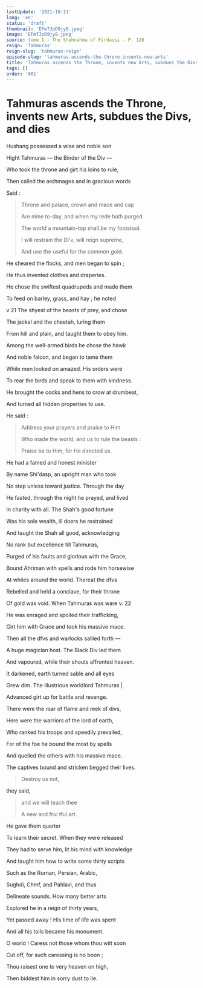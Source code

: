 ```yaml
---
lastUpdate: '2021-10-11'
lang: 'en'
status: 'draft'
thumbnail: 'EFm7JpD9jy8.jpeg'
image: 'EFm7JpD9jy8.jpeg'
source: tome I - The Shahnahma of Firdausi - P. 126
reign: 'Tahmuras'
reign-slug: 'tahmuras-reign'
episode-slug: 'tahmuras-ascends-the-throne-invents-new-arts'
title: 'Tahmuras ascends the Throne, invents new Arts, subdues the Divs, and dies'
tags: []
order: '001'
---
```


<!-- LTeX: language=en -->

# Tahmuras ascends the Throne, invents new Arts, subdues the Divs, and dies

Hushang possessed a wise and noble son

Hight Tahmuras — the Binder of the Div —

Who took the throne and girt his loins to rule,

Then called the archmages and in gracious words

Said :

> Throne and palace, crown and mace and cap
>
> Are mine to-day, and when my rede hath purged
>
> The world a mountain-top shall.be my footstool.
>
> I will restrain the Di'v, will reign supreme,
>
> And use the useful for the common gold.

He sheared the flocks, and men began to spin ;

He thus invented clothes and draperies.

He chose the swiftest quadrupeds and made them

To feed on barley, grass, and hay ; he noted

v 21 The shyest of the beasts of prey, and chose

The jackal and the cheetah, luring them

From hill and plain, and taught them to obey him.

Among the well-armed birds he chose the hawk

And noble falcon, and began to tame them

While men looked on amazed. His orders were

To rear the birds and speak to them with kindness.

He brought the cocks and hens to crow at drumbeat,

And turned all hidden properties to use.

He said :

> Address your prayers and praise to Him
>
> Who made the world, and us to rule the beasts :
>
> Praise be to Him, for He directed us.

He had a famed and honest minister

By name Shi'dasp, an upright man who took

No step unless toward justice. Through the day

He fasted, through the night he prayed, and lived

In charity with all. The Shah's good fortune

Was his sole wealth, ill doers he restrained

And taught the Shah all good, acknowledging

No rank but excellence till Tahmuras,

Purged of his faults and glorious with the Grace,

Bound Ahriman with spells and rode him horsewise

At whiles around the world. Thereat the dfvs

Rebelled and held a conclave, for their throne

Of gold was void. When Tahmuras was ware v. 22

He was enraged and spoiled their trafficking,

Girt him with Grace and took his massive mace.

Then all the dfvs and warlocks sallied forth —

A huge magician host. The Black Div led them

And vapoured, while their shouts affronted heaven.

It darkened, earth turned sable and all eyes

Grew dim. The illustrious worldlord Tahmuras |

Advanced girt up for battle and revenge.

There were the roar of flame and reek of divs,

Here were the warriors of the lord of earth,

Who ranked his troops and speedily prevailed,

For of the foe he bound the most by spells

And quelled the others with his massive mace.

The captives bound and stricken begged their lives.

> Destroy us not,

they said,

> and we will teach thee
>
> A new and frui tful art.

He gave them quarter

To learn their secret. When they were released

They had to serve him, lit his mind with knowledge

And taught him how to write some thirty scripts

Such as the Rurnan, Persian, Arabic,

Sughdi, Chmf, and Pahlavi, and thus

Delineate sounds. How many better arts

Explored he in a reign of thirty years,

Yet passed away ! His time of life was spent

And all his toils became his monument.

O world ! Caress not those whom thou wilt soon

Cut off, for such caressing is no boon ;

Thou raisest one to very heaven on high,

Then biddest him in sorry dust to lie.
